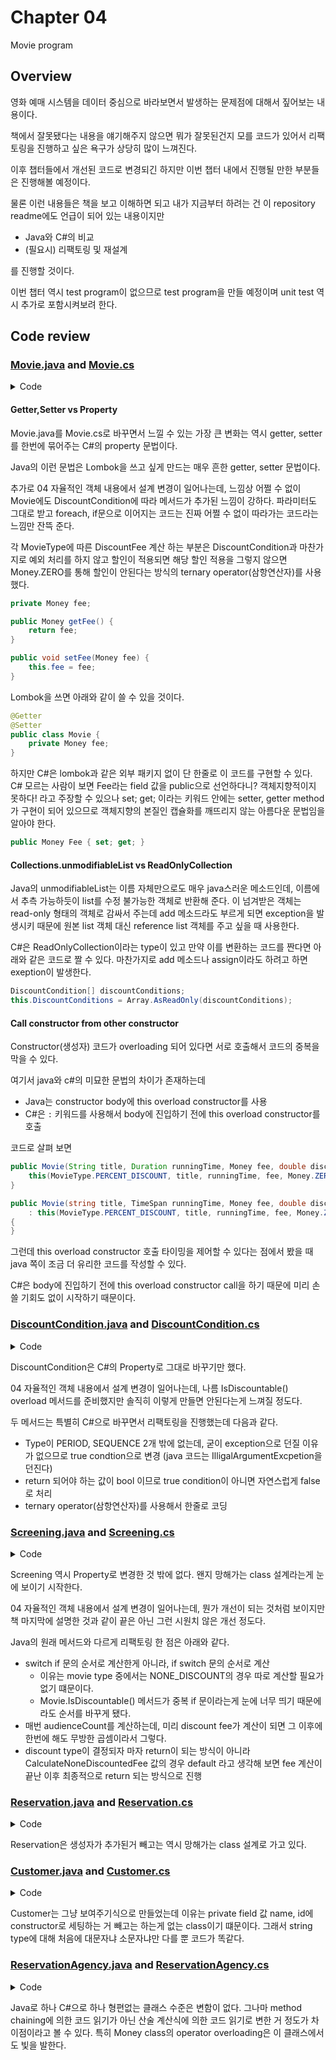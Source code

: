 # Chapter 04

Movie program

## Overview

영화 예매 시스템을 데이터 중심으로 바라보면서 발생하는 문제점에 대해서 짚어보는 내용이다.

책에서 잘못됐다는 내용을 얘기해주지 않으면 뭐가 잘못된건지 모를 코드가 있어서 리팩토링을 진행하고 싶은 욕구가 상당히 많이 느껴진다.

이후 챕터들에서 개선된 코드로 변경되긴 하지만 이번 챕터 내에서 진행될 만한 부분들은 진행해볼 예정이다.

물론 이런 내용들은 책을 보고 이해하면 되고 내가 지금부터 하려는 건 이 repository readme에도 언급이 되어 있는 내용이지만

- Java와 C#의 비교
- (필요시) 리팩토링 및 재설계

를 진행할 것이다.

이번 챕터 역시 test program이 없으므로 test program을 만들 예정이며 unit test 역시 추가로 포함시켜보려 한다.

## Code review

### [Movie.java](https://github.com/eternity-oop/object/blob/master/chapter04/src/main/java/org/eternity/movie/step02/Movie.java) and [Movie.cs](https://github.com/jongfeel/objects/blob/main/Chapter04/Movie/Movie.cs)

<details>
<summary>Code</summary>
<p>

``` java
package org.eternity.movie.step02;

import org.eternity.money.Money;

import java.time.DayOfWeek;
import java.time.Duration;
import java.time.LocalDateTime;
import java.time.LocalTime;
import java.util.Arrays;
import java.util.List;

public class Movie {
    private String title;
    private Duration runningTime;
    private Money fee;
    private List<DiscountCondition> discountConditions;

    private MovieType movieType;
    private Money discountAmount;
    private double discountPercent;

    public Movie(String title, Duration runningTime, Money fee, double discountPercent, DiscountCondition... discountConditions) {
        this(MovieType.PERCENT_DISCOUNT, title, runningTime, fee, Money.ZERO, discountPercent, discountConditions);
    }

    public Movie(String title, Duration runningTime, Money fee, Money discountAmount, DiscountCondition... discountConditions) {
        this(MovieType.AMOUNT_DISCOUNT, title, runningTime, fee, discountAmount, 0, discountConditions);
    }

    public Movie(String title, Duration runningTime, Money fee) {
        this(MovieType.NONE_DISCOUNT, title, runningTime, fee, Money.ZERO, 0);
    }

    private Movie(MovieType movieType, String title, Duration runningTime, Money fee, Money discountAmount, double discountPercent,
                  DiscountCondition... discountConditions) {
        this.movieType = movieType;
        this.title = title;
        this.runningTime = runningTime;
        this.fee = fee;
        this.discountAmount = discountAmount;
        this.discountPercent = discountPercent;
        this.discountConditions = Arrays.asList(discountConditions);
    }

    public MovieType getMovieType() {
        return movieType;
    }

    public Money calculateAmountDiscountedFee() {
        if (movieType != MovieType.AMOUNT_DISCOUNT) {
            throw new IllegalArgumentException();
        }

        return fee.minus(discountAmount);
    }

    public Money calculatePercentDiscountedFee() {
        if (movieType != MovieType.PERCENT_DISCOUNT) {
            throw new IllegalArgumentException();
        }

        return fee.minus(fee.times(discountPercent));
    }

    public Money calculateNoneDiscountedFee() {
        if (movieType != MovieType.NONE_DISCOUNT) {
            throw new IllegalArgumentException();
        }

        return fee;
    }

    public boolean isDiscountable(LocalDateTime whenScreened, int sequence) {
        for(DiscountCondition condition : discountConditions) {
            if (condition.getType() == DiscountConditionType.PERIOD) {
                if (condition.isDiscountable(whenScreened.getDayOfWeek(), whenScreened.toLocalTime())) {
                    return true;
                }
            } else {
                if (condition.isDiscountable(sequence)) {
                    return true;
                }
            }
        }

        return false;
    }
}
```

``` csharp
using System;
using System.Collections.ObjectModel;

public class Movie {
    private string title;
    private TimeSpan runningTime;
    public Money Fee { private set; get; }
    public ReadOnlyCollection<DiscountCondition> DiscountConditions { private set; get;}

    public MovieType MovieType { private set; get; }
    public Money DiscountAmount { private set; get; }
    public double DiscountPercent { private set; get; }

    public Movie(string title, TimeSpan runningTime, Money fee, double discountPercent, params DiscountCondition[] discountConditions)
        : this(MovieType.PERCENT_DISCOUNT, title, runningTime, fee, Money.ZERO, discountPercent, discountConditions)
    {
    }

    public Movie(string title, TimeSpan runningTime, Money fee, Money discountAmount, params DiscountCondition[] discountConditions)
        : this(MovieType.AMOUNT_DISCOUNT, title, runningTime, fee, discountAmount, 0, discountConditions)
    {    
    }

    public Movie(string title, TimeSpan runningTime, Money fee)
        : this(MovieType.NONE_DISCOUNT, title, runningTime, fee, Money.ZERO, 0)
    {    
    }

    private Movie(MovieType movieType, string title, TimeSpan runningTime, Money fee, Money discountAmount, double discountPercent, params DiscountCondition[] discountConditions)
    {
        this.MovieType = movieType;
        this.title = title;
        this.runningTime = runningTime;
        this.Fee = fee;
        this.DiscountAmount = discountAmount;
        this.DiscountPercent = discountPercent;
        this.DiscountConditions = Array.AsReadOnly(discountConditions);
    }

    public Money CalculateAmountDiscountedFee => MovieType == MovieType.AMOUNT_DISCOUNT ? Fee - DiscountAmount : Money.ZERO;

    public Money CalculatePercentDiscountedFee => MovieType == MovieType.PERCENT_DISCOUNT ? Fee - (Fee * DiscountPercent) : Money.ZERO;

    public Money CalculateNoneDiscountedFee => MovieType == MovieType.NONE_DISCOUNT ? Fee : Money.ZERO;

    public bool IsDiscountable(DateTime whenScreened, int sequence)
    {
        foreach (DiscountCondition condition in DiscountConditions)
        {
            if (condition.Type == DiscountConditionType.PERIOD && condition.IsDiscountable(whenScreened.DayOfWeek, whenScreened))
            {
                return true;
            }
            else
            {
                if (condition.IsDiscountable(sequence))
                {
                    return true;
                }
            }
        }

        return false;
    }
}
```

</p>
</details>

#### Getter,Setter vs Property

Movie.java를 Movie.cs로 바꾸면서 느낄 수 있는 가장 큰 변화는 역시 getter, setter를 한번에 묶어주는 C#의 property 문법이다.

Java의 이런 문법은 Lombok을 쓰고 싶게 만드는 매우 흔한 getter, setter 문법이다.

추가로 04 자율적인 객체 내용에서 설계 변경이 일어나는데, 느낌상 어쩔 수 없이 Movie에도 DiscountCondition에 따라 메서드가 추가된 느낌이 강하다. 파라미터도 그대로 받고 foreach, if문으로 이어지는 코드는 진짜 어쩔 수 없이 따라가는 코드라는 느낌만 잔뜩 준다.

각 MovieType에 따른 DiscountFee 계산 하는 부분은 DiscountCondition과 마찬가지로 예외 처리를 하지 않고 할인이 적용되면 해당 할인 적용을 그렇지 않으면 Money.ZERO를 통해 할인이 안된다는 방식의 ternary operator(삼항연산자)를 사용했다.

``` java
private Money fee;

public Money getFee() {
    return fee;
}

public void setFee(Money fee) {
    this.fee = fee;
}
```

Lombok을 쓰면 아래와 같이 쓸 수 있을 것이다.

``` java
@Getter
@Setter
public class Movie {
    private Money fee;
}
```

하지만 C#은 lombok과 같은 외부 패키지 없이 단 한줄로 이 코드를 구현할 수 있다. C# 모르는 사람이 보면 Fee라는 field 값을 public으로 선언하다니? 객체지향적이지 못하다! 라고 주장할 수 있으나 set; get; 이라는 키워드 안에는 setter, getter method가 구현이 되어 있으므로 객체지향의 본질인 캡슐화를 깨뜨리지 않는 아름다운 문법임을 알아야 한다.

``` csharp
public Money Fee { set; get; }
```

#### Collections.unmodifiableList vs ReadOnlyCollection

Java의 unmodifiableList는 이름 자체만으로도 매우 java스러운 메소드인데, 이름에서 추측 가능하듯이 list를 수정 불가능한 객체로 반환해 준다. 이 넘겨받은 객체는 read-only 형태의 객체로 감싸서 주는데 add 메소드라도 부르게 되면 exception을 발생시키 때문에 원본 list 객체 대신 reference list 객체를 주고 싶을 때 사용한다.

C#은 ReadOnlyCollection이라는 type이 있고 만약 이를 변환하는 코드를 짠다면 아래와 같은 코드로 짤 수 있다. 마찬가지로 add 메소드나 assign이라도 하려고 하면 exeption이 발생한다.

``` csharp
DiscountCondition[] discountConditions;
this.DiscountConditions = Array.AsReadOnly(discountConditions);
```

#### Call constructor from other constructor

Constructor(생성자) 코드가 overloading 되어 있다면 서로 호출해서 코드의 중복을 막을 수 있다.

여기서 java와 c#의 미묘한 문법의 차이가 존재하는데

- Java는 constructor body에 this overload constructor를 사용
- C#은 `:` 키워드를 사용해서 body에 진입하기 전에 this overload constructor를 호출

코드로 살펴 보면

``` java
public Movie(String title, Duration runningTime, Money fee, double discountPercent, DiscountCondition... discountConditions) {
    this(MovieType.PERCENT_DISCOUNT, title, runningTime, fee, Money.ZERO, discountPercent, discountConditions);
}
```

``` csharp
public Movie(string title, TimeSpan runningTime, Money fee, double discountPercent, params DiscountCondition[] discountConditions)
    : this(MovieType.PERCENT_DISCOUNT, title, runningTime, fee, Money.ZERO, discountPercent, discountConditions)
{
}
```

그런데 this overload constructor 호출 타이밍을 제어할 수 있다는 점에서 봤을 때 java 쪽이 조금 더 유리한 코드를 작성할 수 있다.

C#은 body에 진입하기 전에 this overload constructor call을 하기 때문에 미리 손 쓸 기회도 없이 시작하기 때문이다.

### [DiscountCondition.java](https://github.com/eternity-oop/object/blob/master/chapter04/src/main/java/org/eternity/movie/step02/DiscountCondition.java) and [DiscountCondition.cs](https://github.com/jongfeel/objects/blob/main/Chapter04/Movie/DiscountCondition.cs)

<details>
<summary>Code</summary>
<p>

``` java
package org.eternity.movie.step02;

import java.time.DayOfWeek;
import java.time.LocalTime;

public class DiscountCondition {
    private DiscountConditionType type;

    private int sequence;

    private DayOfWeek dayOfWeek;
    private LocalTime startTime;
    private LocalTime endTime;

    public DiscountCondition(int sequence){
        this.type = DiscountConditionType.SEQUENCE;
        this.sequence = sequence;
    }

    public DiscountCondition(DayOfWeek dayOfWeek, LocalTime startTime, LocalTime endTime){
        this.type = DiscountConditionType.PERIOD;
        this.dayOfWeek= dayOfWeek;
        this.startTime = startTime;
        this.endTime = endTime;
    }

    public DiscountConditionType getType() {
        return type;
    }

    public boolean isDiscountable(DayOfWeek dayOfWeek, LocalTime time) {
        if (type != DiscountConditionType.PERIOD) {
            throw new IllegalArgumentException();
        }

        return this.dayOfWeek.equals(dayOfWeek) &&
                this.startTime.compareTo(time) <= 0 &&
                this.endTime.compareTo(time) >= 0;
    }

    public boolean isDiscountable(int sequence) {
        if (type != DiscountConditionType.SEQUENCE) {
            throw new IllegalArgumentException();
        }

        return this.sequence == sequence;
    }
}
```

``` csharp
using System;

public class DiscountCondition
{
    public DiscountConditionType Type { set; get; }
    public int Sequence { set; get; }
    public DayOfWeek DayOfWeek { set; get; }
    public TimeSpan StartTime { set; get; }
    public TimeSpan EndTime { set; get; }

    public bool IsDiscountable(DayOfWeek dayOfWeek, DateTime time) => Type == DiscountConditionType.PERIOD ? DayOfWeek == dayOfWeek && StartTime < time && EndTime > time : false;
    public bool IsDiscountable(int sequence) => Type == DiscountConditionType.SEQUENCE ? Sequence == sequence : false;
}
```

</p>
</details>

DiscountCondition은 C#의 Property로 그대로 바꾸기만 했다.

04 자율적인 객체 내용에서 설계 변경이 일어나는데, 나름 IsDiscountable() overload 메서드를 준비했지만 솔직히 이렇게 만들면 안된다는게 느껴질 정도다.

두 메서드는 특별히 C#으로 바꾸면서 리팩토링을 진행했는데 다음과 같다.

- Type이 PERIOD, SEQUENCE 2개 밖에 없는데, 굳이 exception으로 던질 이유가 없으므로 true condtion으로 변경 (java 코드는 IlligalArgumentExcpetion을 던진다)
- return 되어야 하는 값이 bool 이므로 true condition이 아니면 자연스럽게 false로 처리
- ternary operator(삼항연산자)를 사용해서 한줄로 코딩

### [Screening.java](https://github.com/eternity-oop/object/blob/master/chapter04/src/main/java/org/eternity/movie/step02/Screening.java) and [Screening.cs](https://github.com/jongfeel/objects/blob/main/Chapter04/Movie/Screening.cs)

<details>
<summary>Code</summary>
<p>

``` java
package org.eternity.movie.step02;

import org.eternity.money.Money;

import java.time.LocalDateTime;

public class Screening {
    private Movie movie;
    private int sequence;
    private LocalDateTime whenScreened;

    public Screening(Movie movie, int sequence, LocalDateTime whenScreened) {
        this.movie = movie;
        this.sequence = sequence;
        this.whenScreened = whenScreened;
    }

    public Money calculateFee(int audienceCount) {
        switch (movie.getMovieType()) {
            case AMOUNT_DISCOUNT:
                if (movie.isDiscountable(whenScreened, sequence)) {
                    return movie.calculateAmountDiscountedFee().times(audienceCount);
                }
                break;
            case PERCENT_DISCOUNT:
                if (movie.isDiscountable(whenScreened, sequence)) {
                    return movie.calculatePercentDiscountedFee().times(audienceCount);
                }
            case NONE_DISCOUNT:
                movie.calculateNoneDiscountedFee().times(audienceCount);
        }

        return movie.calculateNoneDiscountedFee().times(audienceCount);
    }
}
```

``` csharp
using System;

public class Screening
{
    public Movie movie { set; get; }
    public int sequence { set; get; }
    public DateTime whenScreened { set; get; }

    public Money CalculateFee(int audienceCount)
    {
        Money money = Movie.CalculateNoneDiscountedFee;
        if (Movie.IsDiscountable(WhenScreened, Sequence))
        {
            if (Movie.MovieType == MovieType.AMOUNT_DISCOUNT)
            {
                money = Movie.CalculateAmountDiscountedFee;
            }
            else if (Movie.MovieType == MovieType.PERCENT_DISCOUNT)
            {
                money = Movie.CalculatePercentDiscountedFee;
            }
        }

        return money * audienceCount;
    }
}
```

</p>
</details>

Screening 역시 Property로 변경한 것 밖에 없다. 왠지 망해가는 class 설계라는게 눈에 보이기 시작한다.

04 자율적인 객체 내용에서 설계 변경이 일어나는데, 뭔가 개선이 되는 것처럼 보이지만 책 마지막에 설명한 것과 같이 끝은 아닌 그런 시원치 않은 개선 정도다.

Java의 원래 메서드와 다르게 리팩토링 한 점은 아래와 같다.

- switch if 문의 순서로 계산한게 아니라, if switch 문의 순서로 계산
  - 이유는 movie type 중에서는 NONE_DISCOUNT의 경우 따로 계산할 필요가 없기 떄문이다.
  - Movie.IsDiscountable() 메서드가 중복 if 문이라는게 눈에 너무 띄기 때문에라도 순서를 바꾸게 됐다.
- 매번 audienceCount를 계산하는데, 미리 discount fee가 계산이 되면 그 이후에 한번에 해도 무방한 곱셈이라서 그렇다.
- discount type이 결정되자 마자 return이 되는 방식이 아니라 CalculateNoneDiscountedFee 값의 경우 default 라고 생각해 보면 fee 계산이 끝난 이후 최종적으로 return 되는 방식으로 진행

### [Reservation.java](https://github.com/eternity-oop/object/blob/master/chapter04/src/main/java/org/eternity/movie/step01/Reservation.java) and [Reservation.cs](https://github.com/jongfeel/objects/blob/main/Chapter04/Movie/Reservation.cs)

<details>
<summary>Code</summary>
<p>

``` java
package org.eternity.movie.step01;

import org.eternity.money.Money;

public class Reservation {
    private Customer customer;
    private Screening screening;
    private Money fee;
    private int audienceCount;

    public Reservation(Customer customer, Screening screening, Money fee,
                       int audienceCount) {
        this.customer = customer;
        this.screening = screening;
        this.fee = fee;
        this.audienceCount = audienceCount;
    }

    public Customer getCustomer() {
        return customer;
    }

    public void setCustomer(Customer customer) {
        this.customer = customer;
    }

    public Screening getScreening() {
        return screening;
    }

    public void setScreening(Screening screening) {
        this.screening = screening;
    }

    public Money getFee() {
        return fee;
    }

    public void setFee(Money fee) {
        this.fee = fee;
    }

    public int getAudienceCount() {
        return audienceCount;
    }

    public void setAudienceCount(int audienceCount) {
        this.audienceCount = audienceCount;
    }
}
```

``` csharp
using System;

public class Reservation
{
    public Customer Customer { set; get; }
    public Screening Screening { set; get; }
    public Money Fee { set; get; }
    public int AudienceCount { set; get; }

    public Reservation(Customer customer, Screening screening, Money fee,
                       int audienceCount) {
        Customer = customer;
        Screening = screening;
        Fee = fee;
        AudienceCount = audienceCount;
    }
}
```

</p>
</details>

Reservation은 생성자가 추가된거 빼고는 역시 망해가는 class 설계로 가고 있다.

### [Customer.java](https://github.com/eternity-oop/object/blob/master/chapter04/src/main/java/org/eternity/movie/step01/Customer.java) and [Customer.cs](https://github.com/jongfeel/objects/blob/main/Chapter04/Movie/Customer.cs)

<details>
<summary>Code</summary>
<p>

``` java
package org.eternity.movie.step01;

public class Customer {
    private String name;
    private String id;

    public Customer(String name, String id) {
        this.id = id;
        this.name = name;
    }
}
```

``` csharp
public class Customer
{
    private string name;
    private string id;

    public Customer(string name, string id)
    {
        this.name = name;
        this.id = id;
    }
}
```

</p>
</details>

Customer는 그냥 보여주기식으로 만들었는데 이유는 private field 값 name, id에 constructor로 세팅하는 거 빼고는 하는게 없는 class이기 떄문이다. 그래서 string type에 대해 처음에 대문자냐 소문자냐만 다를 뿐 코드가 똑같다.

### [ReservationAgency.java](https://github.com/eternity-oop/object/blob/master/chapter04/src/main/java/org/eternity/movie/step01/ReservationAgency.java) and [ReservationAgency.cs](https://github.com/jongfeel/objects/blob/main/Chapter04/Movie/ReservationAgency.cs)

<details>
<summary>Code</summary>
<p>

``` java
package org.eternity.movie.step01;

import org.eternity.money.Money;

public class ReservationAgency {
    public Reservation reserve(Screening screening, Customer customer,
                               int audienceCount) {
        Movie movie = screening.getMovie();

        boolean discountable = false;
        for(DiscountCondition condition : movie.getDiscountConditions()) {
            if (condition.getType() == DiscountConditionType.PERIOD) {
                discountable = screening.getWhenScreened().getDayOfWeek().equals(condition.getDayOfWeek()) &&
                        condition.getStartTime().compareTo(screening.getWhenScreened().toLocalTime()) <= 0 &&
                        condition.getEndTime().compareTo(screening.getWhenScreened().toLocalTime()) >= 0;
            } else {
                discountable = condition.getSequence() == screening.getSequence();
            }

            if (discountable) {
                break;
            }
        }

        Money fee;
        if (discountable) {
            Money discountAmount = Money.ZERO;
            switch(movie.getMovieType()) {
                case AMOUNT_DISCOUNT:
                    discountAmount = movie.getDiscountAmount();
                    break;
                case PERCENT_DISCOUNT:
                    discountAmount = movie.getFee().times(movie.getDiscountPercent());
                    break;
                case NONE_DISCOUNT:
                    discountAmount = Money.ZERO;
                    break;
            }

            fee = movie.getFee().minus(discountAmount).times(audienceCount);
        } else {
            fee = movie.getFee().times(audienceCount);
        }

        return new Reservation(customer, screening, fee, audienceCount);
    }
}
```

``` csharp

public class ReservationAgency
{
    public Reservation Reserve(Screening screening, Customer customer, int audienceCount)
    {
        Movie movie = screening.Movie;

        bool discountable = false;
        foreach (DiscountCondition condition in movie.DiscountConditions)
        {
            if (condition.Type == DiscountConditionType.PERIOD)
            {
                discountable = screening.WhenScreened.DayOfWeek == condition.DayOfWeek &&
                        condition.StartTime <= screening.WhenScreened &&
                        condition.EndTime >= screening.WhenScreened;
            }
            else
            {
                discountable = condition.Sequence == screening.Sequence;
            }

            if (discountable)
            {
                break;
            }
        }

        Money fee;
        if (discountable)
        {
            Money discountAmount = Money.ZERO;
            switch (movie.MovieType)
            {
                case MovieType.AMOUNT_DISCOUNT:
                    discountAmount = movie.DiscountAmount;
                    break;
                case MovieType.PERCENT_DISCOUNT:
                    discountAmount = movie.Fee * movie.DiscountPercent;
                    break;
                case MovieType.NONE_DISCOUNT:
                    discountAmount = Money.ZERO;
                    break;
            }

            fee = (movie.Fee - discountAmount) * audienceCount;
        }
        else
        {
            fee = movie.Fee * audienceCount;
        }

        return new Reservation(customer, screening, fee, audienceCount);
    }
}
```

</p>
</details>

Java로 하나 C#으로 하나 형편없는 클래스 수준은 변함이 없다. 그나마 method chaining에 의한 코드 읽기가 아닌 산술 계산식에 의한 코드 읽기로 변한 거 정도가 차이점이라고 볼 수 있다. 특히 Money class의 operator overloading은 이 클래스에서도 빛을 발한다.
